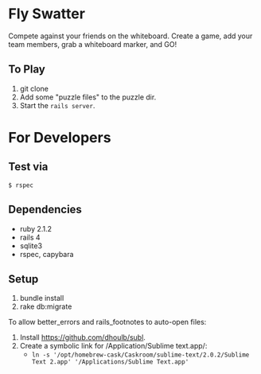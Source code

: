 Fly Swatter
============

Compete against your friends on the whiteboard.
Create a game, add your team members, grab a whiteboard marker, and GO!

To Play
--------
1. git clone
1. Add some "puzzle files" to the puzzle dir.
1. Start the `rails server`.


For Developers
==============

Test via
---------
`$ rspec`

Dependencies
-------------
* ruby 2.1.2
* rails 4
* sqlite3
* rspec, capybara

Setup
------

1. bundle install
1. rake db:migrate

To allow better_errors and rails_footnotes to auto-open files:

1. Install https://github.com/dhoulb/subl.
1. Create a symbolic link for /Application/Sublime text.app/:
    - `ln -s '/opt/homebrew-cask/Caskroom/sublime-text/2.0.2/Sublime Text 2.app' '/Applications/Sublime Text.app'`
